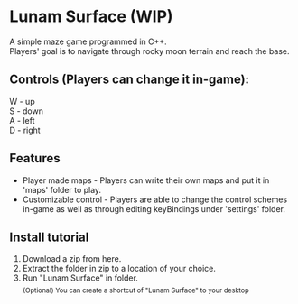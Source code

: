 # Lunam Surface (WIP)
A simple maze game programmed in C++. \
Players' goal is to navigate through rocky moon terrain and reach the base.
<br/>
## Controls (Players can change it in-game):
W - up \
S - down \
A - left \
D - right
<br/>
## Features
* Player made maps - Players can write their own maps and put it in 'maps' folder to play.
* Customizable control - Players are able to change the control schemes in-game as well as through editing keyBindings under 'settings' folder.


## Install tutorial 
1. Download a zip from here. 
2. Extract the folder in zip to a location of your choice. 
3. Run "Lunam Surface" in folder. \
<sub>(Optional) You can create a shortcut of "Lunam Surface" to your desktop</sub>
